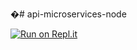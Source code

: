 �#   a p i - m i c r o s e r v i c e s - n o d e  
 

[![Run on Repl.it](https://repl.it/badge/github/mayribeiro/api-microservices-node)](https://repl.it/github/mayribeiro/api-microservices-node)